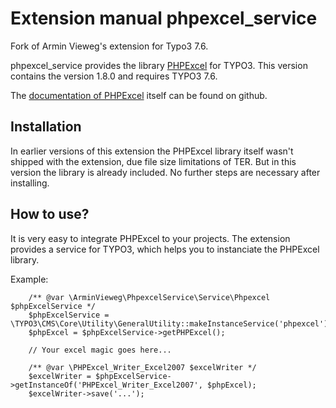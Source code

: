 # Extension manual phpexcel_service

Fork of Armin Vieweg's extension for Typo3 7.6.

phpexcel_service provides the library [PHPExcel](https://phpexcel.codeplex.com) for TYPO3.
This version contains the version 1.8.0 and requires TYPO3 7.6.

The [documentation of PHPExcel](https://github.com/PHPOffice/PHPExcel/wiki/User%20Documentation) itself can be found on github.

## Installation

In earlier versions of this extension the PHPExcel library itself wasn't shipped
with the extension, due file size limitations of TER. But in this version the
library is already included. No further steps are necessary after installing.


## How to use?

It is very easy to integrate PHPExcel to your projects. The extension provides a service
for TYPO3, which helps you to instanciate the PHPExcel library.

Example:
```
    /** @var \ArminVieweg\PhpexcelService\Service\Phpexcel $phpExcelService */
	$phpExcelService = \TYPO3\CMS\Core\Utility\GeneralUtility::makeInstanceService('phpexcel');
	$phpExcel = $phpExcelService->getPHPExcel();

	// Your excel magic goes here...

	/** @var \PHPExcel_Writer_Excel2007 $excelWriter */
	$excelWriter = $phpExcelService->getInstanceOf('PHPExcel_Writer_Excel2007', $phpExcel);
	$excelWriter->save('...');
```
